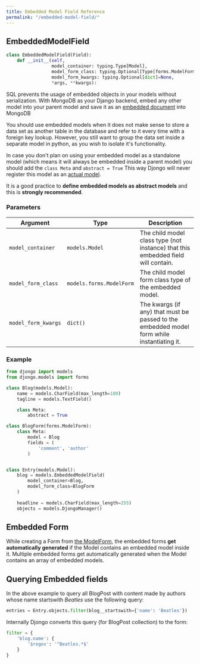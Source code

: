 ```yaml
---
title: Embedded Model Field Reference
permalink: "/embedded-model-field/"
---
```


## EmbeddedModelField

```python
class EmbeddedModelField(Field):
    def __init__(self,
                 model_container: typing.Type[Model],
                 model_form_class: typing.Optional[Type[forms.ModelForm]]=None,
                 model_form_kwargs: typing.Optional[dict]=None,
                 *args, **kwargs):
```
SQL prevents the usage of embedded objects in your models without serialization. With MongoDB as your Django backend, embed any other model into your parent model and save it as an [embedded document](https://docs.mongodb.com/manual/core/data-model-design/#data-modeling-embedding) into MongoDB

You should use embedded models when it does not make sense to store a data set as another table in the database and refer to it every time with a foreign key lookup. However, you still want to group the data set inside a separate model in python, as you wish to isolate it's functionality.

In case you don't plan on using your embedded model as a standalone model (which means it will always be embedded inside a parent model) you should add the `class Meta` and `abstract = True` This way Djongo will never register this model as an [actual model](https://docs.djangoproject.com/en/dev/topics/db/models/#abstract-base-classes).

It is a good practice to **define embedded models as abstract models** and this is **strongly recommended**.

### Parameters

Argument | Type | Description
---------|------|-------------
`model_container`| `models.Model` | The child model class type (not instance) that this embedded field will contain.
`model_form_class` | `models.forms.ModelForm` | The child model form class type of the embedded model.
`model_form_kwargs` | `dict()` | The kwargs (if any) that must be passed to the embedded model form while instantiating it.
  
### Example

```python
from djongo import models
from djongo.models import forms

class Blog(models.Model):
    name = models.CharField(max_length=100)
    tagline = models.TextField()

    class Meta:
        abstract = True

class BlogForm(forms.ModelForm):
    class Meta:
        model = Blog
        fields = (
            'comment', 'author'
        )


class Entry(models.Model):
    blog = models.EmbeddedModelField(
        model_container=Blog,
        model_form_class=BlogForm
    )
    
    headline = models.CharField(max_length=255)    
    objects = models.DjongoManager()
```

## Embedded Form

While creating a Form from [the ModelForm](https://docs.djangoproject.com/en/dev/topics/forms/modelforms/), the embedded forms **get automatically generated** if the Model contains an embedded model inside it. Multiple embedded forms get automatically generated when the Model contains an array of embedded models.

## Querying Embedded fields

In the above example to query all BlogPost with content made by authors whose name startswith *Beatles*  use the following query:

```python
entries = Entry.objects.filter(blog__startswith={'name': 'Beatles'})
```

Internally Djongo converts this query (for BlogPost collection) to the form:

```python
filter = {
    'blog.name': {
        '$regex': '^Beatles.*$'
    }
}
```